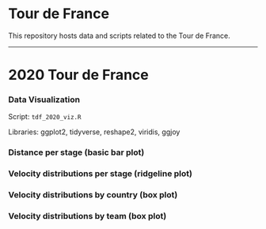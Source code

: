 # Tour de France
This repository hosts data and scripts related to the Tour de France. 

---

# 2020 Tour de France 
### Data Visualization
Script: `tdf_2020_viz.R`

Libraries: ggplot2, tidyverse, reshape2, viridis, ggjoy 

### Distance per stage (basic bar plot)

### Velocity distributions per stage (ridgeline plot)

### Velocity distributions by country (box plot)

### Velocity distributions by team (box plot)
